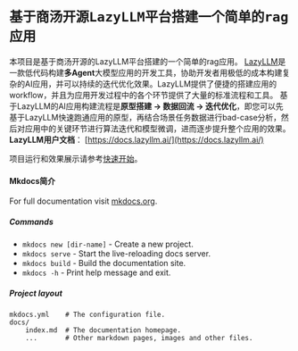 # `基于商汤开源LazyLLM平台搭建一个简单的rag应用`
本项目是基于商汤开源的LazyLLM平台搭建的一个简单的rag应用。
[LazyLLM](https://github.com/LazyAGI/LazyLLM)是一款低代码构建**多Agent**大模型应用的开发工具，协助开发者用极低的成本构建复杂的AI应用，并可以持续的迭代优化效果。LazyLLM提供了便捷的搭建应用的workflow，并且为应用开发过程中的各个环节提供了大量的标准流程和工具。
基于LazyLLM的AI应用构建流程是​**原型搭建 -> 数据回流 -> 迭代优化**​，即您可以先基于LazyLLM快速跑通应用的原型，再结合场景任务数据进行bad-case分析，然后对应用中的关键环节进行算法迭代和模型微调，进而逐步提升整个应用的效果。
​**LazyLLM用户文档**​： [https://docs.lazyllm.ai/](https://docs.lazyllm.ai/)

项目运行和效果展示请参考[快速开始](getting-started.md)。


#### Mkdocs简介

For full documentation visit [mkdocs.org](https://www.mkdocs.org).

##### Commands

* `mkdocs new [dir-name]` - Create a new project.
* `mkdocs serve` - Start the live-reloading docs server.
* `mkdocs build` - Build the documentation site.
* `mkdocs -h` - Print help message and exit.

##### Project layout

    mkdocs.yml    # The configuration file.
    docs/
        index.md  # The documentation homepage.
        ...       # Other markdown pages, images and other files.